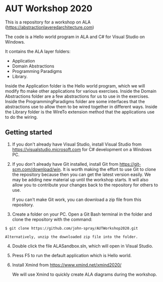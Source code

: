 # AUT Workshop 2020 

This is a repository for a workshop on ALA (https://abstractionlayeredarchitecture.com)

The code is a Hello world program in ALA and C# for Visual Studio on Windows.

It contains the ALA layer folders:

* Application
* Domain Abstractions
* Programming Paradigms
* Library.

Inside the Application folder is the Hello world program, which we will modify fto make other applications for various exercises.
Inside the Domain Abstractions folder are a few abstractions for us to use in the exercises.
Inside the ProgrammingParadigms folder are some interfaces that the abstractions use to allow them to be wired together in different ways.
Inside the Library folder is the WireTo extension method that the applications use to do the wiring. 


## Getting started

1. If you don't already have Visual Studio, install Visual Studio from https://visualstudio.microsoft.com for C# development on a Windows PC.

2. If you don't already have Git installed, install Git from https://git-scm.com/download/win. It is worth making the effort to use Git to clone the repository because then you can get the latest version easily. We may be adding new material up until the workshop starts. It will also allow you to contribute your changes back to the repository for others to use. 

    If you can't make Git work, you can download a zip file from this repository.

3. Create a folder on your PC. Open a Git Bash terminal in the folder and clone the repository with the command:

```
$ git clone https://github.com/john-spray/AUTWorkshop2020.git
```

    Alternatively, unzip the downloaded zip file into the folder.

4. Double click the file ALASandbox.sln, which will open in Visual Studio.

5. Press F5 to run the default application which is Hello world.

6. Install Xmind from https://www.xmind.net/xmind2020/

    We will use Xmind to quickly create ALA diagrams during the workshop.

